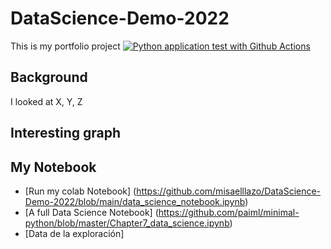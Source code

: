# DataScience-Demo-2022
This is my portfolio project
[![Python application test with Github Actions](https://github.com/misaelllazo/DataScience-Demo-2022/actions/workflows/main.yml/badge.svg)](https://github.com/misaelllazo/DataScience-Demo-2022/actions/workflows/main.yml)

## Background

I looked at X, Y, Z

## Interesting graph

## My Notebook

* [Run my colab Notebook]  (https://github.com/misaelllazo/DataScience-Demo-2022/blob/main/data_science_notebook.ipynb)
* [A full Data Science Notebook] (https://github.com/paiml/minimal-python/blob/master/Chapter7_data_science.ipynb)
* [Data de la exploración]  

